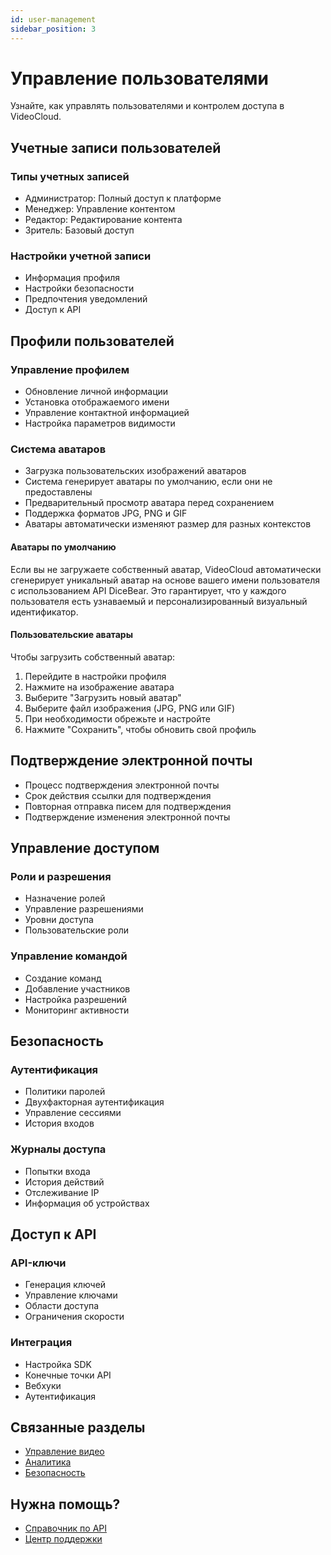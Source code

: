 ```yaml
---
id: user-management
sidebar_position: 3
---
```


# Управление пользователями

Узнайте, как управлять пользователями и контролем доступа в VideoCloud.

## Учетные записи пользователей

### Типы учетных записей
- Администратор: Полный доступ к платформе
- Менеджер: Управление контентом
- Редактор: Редактирование контента
- Зритель: Базовый доступ

### Настройки учетной записи
- Информация профиля
- Настройки безопасности
- Предпочтения уведомлений
- Доступ к API

## Профили пользователей

### Управление профилем
- Обновление личной информации
- Установка отображаемого имени
- Управление контактной информацией
- Настройка параметров видимости

### Система аватаров
- Загрузка пользовательских изображений аватаров
- Система генерирует аватары по умолчанию, если они не предоставлены
- Предварительный просмотр аватара перед сохранением
- Поддержка форматов JPG, PNG и GIF
- Аватары автоматически изменяют размер для разных контекстов

#### Аватары по умолчанию
Если вы не загружаете собственный аватар, VideoCloud автоматически сгенерирует уникальный аватар на основе вашего имени пользователя с использованием API DiceBear. Это гарантирует, что у каждого пользователя есть узнаваемый и персонализированный визуальный идентификатор.

#### Пользовательские аватары
Чтобы загрузить собственный аватар:
1. Перейдите в настройки профиля
2. Нажмите на изображение аватара
3. Выберите "Загрузить новый аватар"
4. Выберите файл изображения (JPG, PNG или GIF)
5. При необходимости обрежьте и настройте
6. Нажмите "Сохранить", чтобы обновить свой профиль

## Подтверждение электронной почты

- Процесс подтверждения электронной почты
- Срок действия ссылки для подтверждения
- Повторная отправка писем для подтверждения
- Подтверждение изменения электронной почты

## Управление доступом

### Роли и разрешения
- Назначение ролей
- Управление разрешениями
- Уровни доступа
- Пользовательские роли

### Управление командой
- Создание команд
- Добавление участников
- Настройка разрешений
- Мониторинг активности

## Безопасность

### Аутентификация
- Политики паролей
- Двухфакторная аутентификация
- Управление сессиями
- История входов

### Журналы доступа
- Попытки входа
- История действий
- Отслеживание IP
- Информация об устройствах

## Доступ к API

### API-ключи
- Генерация ключей
- Управление ключами
- Области доступа
- Ограничения скорости

### Интеграция
- Настройка SDK
- Конечные точки API
- Вебхуки
- Аутентификация

## Связанные разделы

- [Управление видео](/docs/user-guide/video-management)
- [Аналитика](/docs/user-guide/analytics)
- [Безопасность](/docs/user-guide/security)

## Нужна помощь?

- [Справочник по API](/docs/api/api-overview)
- [Центр поддержки](https://support.videocloud.com) 